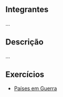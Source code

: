 ## Integrantes

...

## Descrição

...

## Exercícios

- [Países em Guerra](https://www.beecrowd.com.br/judge/pt/problems/view/1148)
